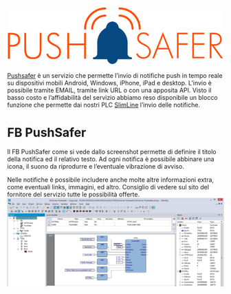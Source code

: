 ﻿![Pushsafer logo](https://github.com/ElsistWebmaster/SlimLine-Pushsafer/blob/master/Images/Pushsafer-Logo.png?raw=true)

[Pushsafer](https://www.pushsafer.com) è un servizio che permette l’invio di notifiche push in tempo reale su dispositivi mobili Android, Windows, iPhone, iPad e desktop. L’invio è possibile tramite EMAIL, tramite link URL o con una apposita API. Visto il basso costo e l’affidabilità del servizio abbiamo reso disponibile un blocco funzione che permette dai nostri PLC [SlimLine](https://www.elsist.biz/prodotti/slimline/) l’invio delle notifiche.

# FB PushSafer

Il FB PushSafer come si vede dallo screenshot permette di definire il titolo della notifica ed il relativo testo. Ad ogni notifica è possibile abbinare una icona, il suono da riprodurre e l’eventuale vibrazione di avviso.

Nelle notifiche è possibile includere anche molte altre informazioni extra, come eventuali links, immagini, ed altro. Consiglio di vedere sul sito del fornitore del servizio tutte le possibilità offerte.
![LOgicLab screenshot](https://github.com/ElsistWebmaster/SlimLine-Pushsafer/blob/master/Images/LogicLab-Screenshot.jpg?raw=true)
